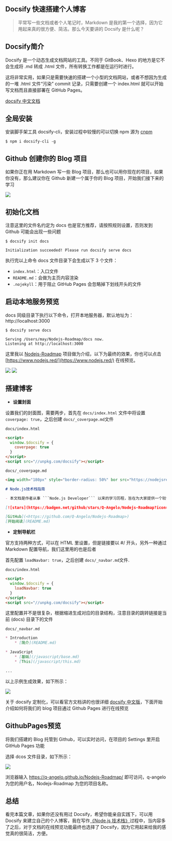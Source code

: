 
## Docsify 快速搭建个人博客

> 平常写一些文档或者个人笔记时，Markdown 是我的第一个选择，因为它用起来真的很方便、简洁。那么今天要讲的 Docsify 是什么呢？

## Docsify简介

Docsify 是一个动态生成文档网站的工具。不同于 GitBook、Hexo 的地方是它不会生成将 .md 转成 .html 文件，所有转换工作都是在运行时进行。 

这将非常实用，如果只是需要快速的搭建一个小型的文档网站，或者不想因为生成的一堆 .html 文件“污染” commit 记录，只需要创建一个 index.html 就可以开始写文档而且直接部署在 GitHub Pages。

[docsify 中文文档](https://docsify.js.org/#/zh-cn/)

## **全局安装**

安装脚手架工具 docsify-cli，安装过程中较慢的可以切换 npm 源为 [cnpm](/devops/npm-deploy.md)

```
$ npm i docsify-cli -g
```

## Github 创建你的 Blog 项目

如果你正在用 Markdown 写一些 Blog 项目，那么也可以用你现在的项目，如果你没有，那么建议你在 Github 新建一个属于你的 Blog 项目，开始我们接下来的学习

![](./img/docsify_20190525_001.png)

## **初始化文档**

注意这里的文件名约定为 docs 也是官方推荐，请按照规则设置，否则发到 Github 可能会出现一些问题

```
$ docsify init docs

Initialization succeeded! Please run docsify serve docs
```

执行完以上命令 docs 文件目录下会生成以下 3 个文件：
* `index.html`：入口文件
* `README.md`：会做为主页内容渲染
* `.nojekyll`：用于阻止 GitHub Pages 会忽略掉下划线开头的文件

## **启动本地服务预览**

docs 同级目录下执行以下命令，打开本地服务器，默认地址为：http://localhost:3000
```
$ docsify serve docs

Serving /Users/may/Nodejs-Roadmap/docs now.
Listening at http://localhost:3000
```

这里我以 [Nodejs-Roadmap](https://github.com/Q-Angelo/Nodejs-Roadmap) 项目做为介绍，以下为最终的效果，你也可以点击 [https://www.nodejs.red/](https://www.nodejs.red/) 在线预览。

![](./img/docsify_20190525_002.png)
![](./img/docsify_20190525_003.png)

## 搭建博客

- **设置封面**

设置我们的封面图，需要两步，首先在 `docs/index.html` 文件中将设置 ```coverpage: true```，之后创建 ```docs/_coverpage.md```文件

```docs/index.html```

```html
<script>
  window.$docsify = {
    coverpage: true
  }
</script>
<script src="//unpkg.com/docsify"></script>
```

```docs/_coverpage.md```

```markdown
<img width="180px" style="border-radius: 50%" bor src="https://nodejsred.oss-cn-shanghai.aliyuncs.com/nodejs_roadmap-logo.jpeg?x-oss-process=style/may">

# Node.js技术栈指南

- 本文档是作者从事 ```Node.js Developer``` 以来的学习历程，旨在为大家提供一个较详细的学习教程，侧重点更倾向于 Node.js 服务端所涉及的技术栈，如果本文能为您得到帮助，请给予支持！

[![stars](https://badgen.net/github/stars/Q-Angelo/Nodejs-Roadmap?icon=github&color=4ab8a1)](https://github.com/Q-Angelo/Nodejs-Roadmap) [![forks](https://badgen.net/github/forks/Q-Angelo/Nodejs-Roadmap?icon=github&color=4ab8a1)](https://github.com/Q-Angelo/Nodejs-Roadmap)

[GitHub](<https://github.com/Q-Angelo/Nodejs-Roadmap>)
[开始阅读](README.md)
```

- **定制导航栏**

官方支持两种方式，可以在 HTML 里设置，但是链接要以 #/ 开头，另外一种通过 Markdown 配置导航，我们这里用的也是后者

首先配置 ```loadNavbar: true```，之后创建 ```docs/_navbar.md```文件.

`docs/index.html`

```html
<script>
  window.$docsify = {
    loadNavbar: true
  }
</script>
<script src="//unpkg.com/docsify"></script>
```

这里配置并不是很复杂，根据缩进生成对应的目录结构，注意目录的跳转链接是当前 (docs) 目录下的文件

```docs/_navbar.md```

```markdown
* Introduction
    * [简介](README.md)

* JavaScript
    * [基础](/javascript/base.md)
    * [This](/javascript/this.md)

...
```

以上示例生成效果，如下所示：

![](./img/docsify_20190525_004.png)

关于 docsify 定制化，可以看官方文档讲的也很详细 [docsify 中文版](https://docsify.js.org/#/zh-cn/)，下面开始介绍如何将我们的 blog 项目通过 Github Pages 进行在线预览

## GithubPages预览

将我们搭建的 Blog 托管到 Github，可以实时访问，在项目的 Settings 里开启 GitHub Pages 功能

选择 dcos 文件目录，如下所示：

![](./img/docsify_20190526_002.png)

浏览器输入 https://q-angelo.github.io/Nodejs-Roadmap/ 即可访问，q-angelo 为您的用户名，Nodejs-Roadmap 为您的项目名称。

## 总结

看完本篇文章，如果你还没有用过 Docsify，希望你能亲自实践下，可以用 Docsify 来建立自己的个人博客，我在写作[《Node.js 技术栈》](https://github.com/Q-Angelo/Nodejs-Roadmap)过程中，当内容多了之后，对于文档的在线预览功能最终也选择了 Docsify，因为它用起来给我的感觉真的很简洁，方便。